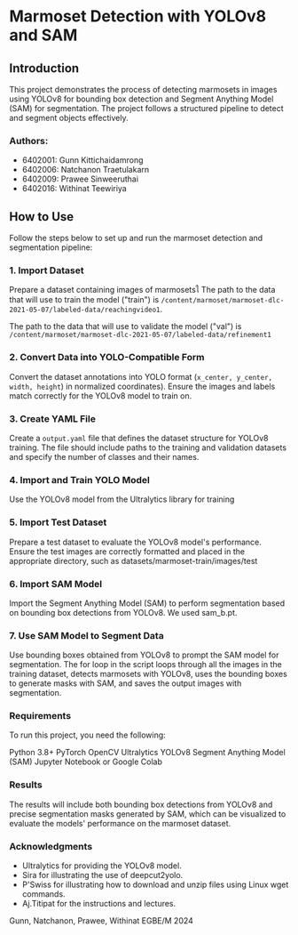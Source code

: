 # Marmoset Detection with YOLOv8 and SAM

## Introduction

This project demonstrates the process of detecting marmosets in images using YOLOv8 for bounding box detection and Segment Anything Model (SAM) for segmentation. The project follows a structured pipeline to detect and segment objects effectively.

### Authors:
- 6402001: Gunn Kittichaidamrong
- 6402006: Natchanon Traetulakarn
- 6402009: Prawee Sinweeruthai
- 6402016: Withinat Teewiriya

## How to Use

Follow the steps below to set up and run the marmoset detection and segmentation pipeline:

### 1. Import Dataset

Prepare a dataset containing images of marmosetsใ
The path to the data that will use to train the model ("train") is `/content/marmoset/marmoset-dlc-2021-05-07/labeled-data/reachingvideo1`.

The path to the data that will use to validate the model ("val") is `/content/marmoset/marmoset-dlc-2021-05-07/labeled-data/refinement1`

### 2. Convert Data into YOLO-Compatible Form

Convert the dataset annotations into YOLO format (`x_center, y_center, width, height`) in normalized coordinates). Ensure the images and labels match correctly for the YOLOv8 model to train on.

### 3. Create YAML File

Create a `output.yaml` file that defines the dataset structure for YOLOv8 training. The file should include paths to the training and validation datasets and specify the number of classes and their names. 

### 4. Import and Train YOLO Model

Use the YOLOv8 model from the Ultralytics library for training

### 5. Import Test Dataset

Prepare a test dataset to evaluate the YOLOv8 model's performance. Ensure the test images are correctly formatted and placed in the appropriate directory, such as datasets/marmoset-train/images/test

### 6. Import SAM Model

Import the Segment Anything Model (SAM) to perform segmentation based on bounding box detections from YOLOv8. 
We used sam_b.pt.

### 7. Use SAM Model to Segment Data

Use bounding boxes obtained from YOLOv8 to prompt the SAM model for segmentation.
The for loop in the script loops through all the images in the training dataset, detects marmosets with YOLOv8, uses the bounding boxes to generate masks with SAM, and saves the output images with segmentation.

### Requirements
To run this project, you need the following:

Python 3.8+
PyTorch
OpenCV
Ultralytics YOLOv8
Segment Anything Model (SAM)
Jupyter Notebook or Google Colab

### Results
The results will include both bounding box detections from YOLOv8 and precise segmentation masks generated by SAM, which can be visualized to evaluate the models' performance on the marmoset dataset.

### Acknowledgments
- Ultralytics for providing the YOLOv8 model.
- Sira for illustrating the use of deepcut2yolo.
- P'Swiss for illustrating how to download and unzip files using Linux wget commands.
- Aj.Titipat for the instructions and lectures.

Gunn, Natchanon, Prawee, Withinat
EGBE/M 2024
